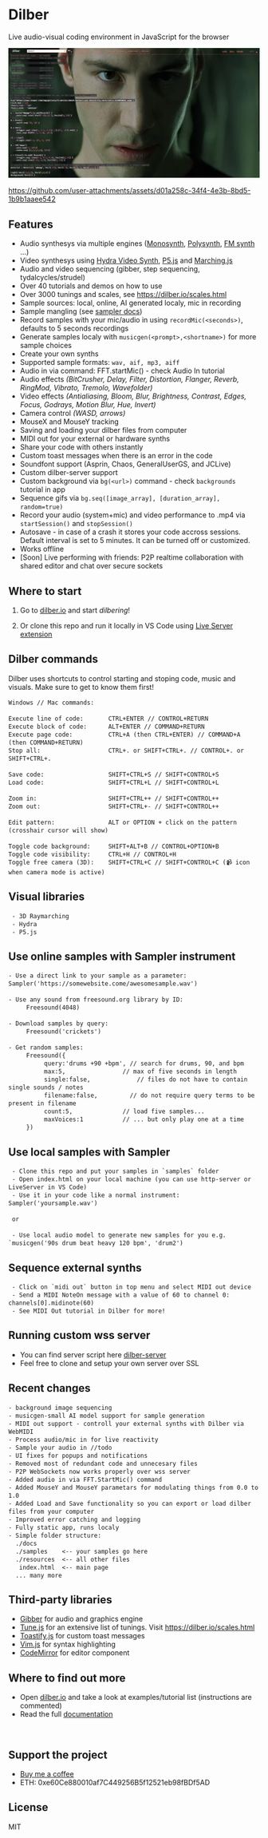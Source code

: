 # Dilber 
Live audio-visual coding environment in JavaScript for the browser

![interface](/resources/images/demo.png)

https://github.com/user-attachments/assets/d01a258c-34f4-4e3b-8bd5-1b9b1aaee542



## Features
- Audio synthesys via multiple engines ([Monosynth](https://dilber.io/docs/index.html#instruments-monosynth), [Polysynth](https://dilber.io/docs/index.html#instruments-synth), [FM synth](https://dilber.io/docs/index.html#instruments-fm) ...)
- Video synthesys using [Hydra Video Synth](https://hydra.ojack.xyz/), [P5.js](https://p5js.org/) and [Marching.js](https://github.com/charlieroberts/marching)
- Audio and video sequencing (gibber, step sequencing, tydalcycles/strudel)
- Over 40 tutorials and demos on how to use
- Over 3000 tunings and scales, see https://dilber.io/scales.html
- Sample sources: local, online, AI generated localy, mic in recording
- Sample mangling (see [sampler docs](https://dilber.io/docs/index.html#instruments-sampler))
- Record samples with your mic/audio in using `recordMic(<seconds>)`, defaults to 5 seconds recordings
- Generate samples localy with `musicgen(<prompt>,<shortname>)` for more sample choices
- Create your own synths
- Supported sample formats: `wav, aif, mp3, aiff`
- Audio in via command: FFT.startMic() - check Audio In tutorial
- Audio effects <i>(BitCrusher, Delay, Filter, Distortion, Flanger, Reverb, RingMod, Vibrato, Tremolo, Wavefolder)</i>
- Video effects <i>(Antialiasing, Bloom, Blur, Brightness, Contrast, Edges, Focus, Godrays, Motion Blur, Hue, Invert)</i>
- Camera control <i>(WASD, arrows)</i>
- MouseX and MouseY tracking
- Saving and loading your dilber files from computer
- MIDI out for your external or hardware synths
- Share your code with others instantly
- Custom toast messages when there is an error in the code
- Soundfont support (Asprin, Chaos, GeneralUserGS, and JCLive)
- Custom dilber-server support
- Custom background via `bg(<url>)` command - check `backgrounds` tutorial in app
- Sequence gifs via `bg.seq([image_array], [duration_array], random=true)`
- Record your audio (system+mic) and video performance to .mp4 via `startSession()` and `stopSession()`
- Autosave - in case of a crash it stores your code accross sessions. Default interval is set to 5 minutes. It can be turned off or customized.
- Works offline
- [Soon] Live performing with friends: P2P realtime collaboration with shared editor and chat over secure sockets


## Where to start
 1. Go to [dilber.io](https://dilber.io) and start <i>dilbering</i>!

 2. Or clone this repo and run it locally in VS Code using [Live Server extension](https://marketplace.visualstudio.com/items?itemName=ritwickdey.LiveServer)


## Dilber commands

Dilber uses shortcuts to control starting and stoping code, music and visuals. Make sure to get to know them first!

```
Windows // Mac commands:

Execute line of code:       CTRL+ENTER // CONTROL+RETURN
Execute block of code:      ALT+ENTER // COMMAND+RETURN
Execute page code:          CTRL+A (then CTRL+ENTER) // COMMAND+A (then COMMAND+RETURN)
Stop all:                   CTRL+. or SHIFT+CTRL+. // CONTROL+. or SHIFT+CTRL+.
   
Save code:                  SHIFT+CTRL+S // SHIFT+CONTROL+S
Load code:                  SHIFT+CTRL+L // SHIFT+CONTROL+L
   
Zoom in:                    SHIFT+CTRL++ // SHIFT+CONTROL++ 
Zoom out:                   SHIFT+CTRL+- // SHIFT+CONTROL++
   
Edit pattern:               ALT or OPTION + click on the pattern (crosshair cursor will show)
   
Toggle code background:     SHIFT+ALT+B // CONTROL+OPTION+B
Toggle code visibility:     CTRL+H // CONTROL+H
Toggle free camera (3D):    SHIFT+CTRL+C // SHIFT+CONTROL+C (📹 icon when camera mode is active)
```

## Visual libraries
     - 3D Raymarching
     - Hydra
     - P5.js

## Use online samples with Sampler instrument
```
- Use a direct link to your sample as a parameter: Sampler('https://somewebsite.come/awesomesample.wav')

- Use any sound from freesound.org library by ID: 
     Freesound(4048)

- Download samples by query: 
     Freesound('crickets')

- Get random samples:
     Freesound({ 
          query:'drums +90 +bpm', // search for drums, 90, and bpm
          max:5, 			    // max of five seconds in length
          single:false, 		    // files do not have to contain single sounds / notes
          filename:false,         // do not require query terms to be present in filename
          count:5,			    // load five samples...
          maxVoices:1		    // ... but only play one at a time
     })
```

## Use local samples with Sampler
```
 - Clone this repo and put your samples in `samples` folder
 - Open index.html on your local machine (you can use http-server or LiveServer in VS Code)
 - Use it in your code like a normal instrument: Sampler('yoursample.wav')

 or

 - Use local audio model to generate new samples for you e.g. `musicgen('90s drum beat heavy 120 bpm', 'drum2')

```



## Sequence external synths
```
 - Click on `midi out` button in top menu and select MIDI out device 
 - Send a MIDI NoteOn message with a value of 60 to channel 0: channels[0].midinote(60)
 - See MIDI Out tutorial in Dilber for more!
```

## Running custom wss server
- You can find server script here [dilber-server](resources/dilber-server.js) 
- Feel free to clone and setup your own server over SSL


## Recent changes
```
- background image sequencing
- musicgen-small AI model support for sample generation
- MIDI out support - controll your external synths with Dilber via WebMIDI
- Process audio/mic in for live reactivity
- Sample your audio in //todo
- UI fixes for popups and notifications
- Removed most of redundant code and unnecesary files
- P2P WebSockets now works properly over wss server
- Added audio in via FFT.StartMic() command
- Added MouseY and MouseY parametars for modulating things from 0.0 to 1.0
- Added Load and Save functionality so you can export or load dilber files from your computer
- Improved error catching and logging
- Fully static app, runs localy
- Simple folder structure:
  ./docs
  ./samples    <-- your samples go here
  ./resources  <-- all other files
   index.html  <-- main page
  ... many more
```

## Third-party libraries
 - [Gibber](https://github.com/gibber-cc/gibber) for audio and graphics engine
 - [Tune.js](https://github.com/abbernie/tune) for an extensive list of tunings. Visit https://dilber.io/scales.html
 - [Toastify.js](https://github.com/apvarun/toastify-js) for custom toast messages
 - [Vim.js](https://github.com/yuezk/vim-js) for syntax highlighting 
 - [CodeMirror](https://github.com/codemirror/dev/) for editor component

## Where to find out more
- Open [dilber.io](https://dilber.io) and take a look at examples/tutorial list (instructions are commented)
- Read the full [documentation](https://dilber.io/docs/index.html)

<br>

## Support the project
- [Buy me a coffee](https://buymeacoffee.com/omodaka9375)
- ETH: 0xe60Ce880010af7C449256B5f12521eb98fBDf5AD

## License
MIT
